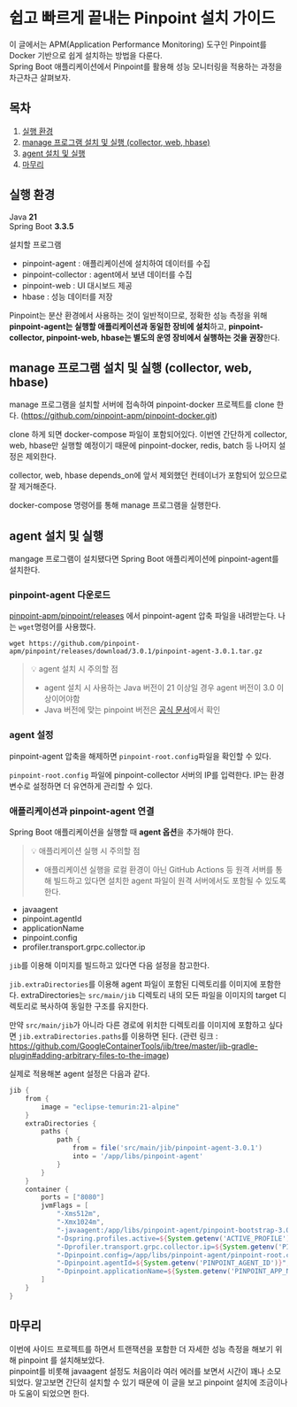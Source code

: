 # 쉽고 빠르게 끝내는 Pinpoint 설치 가이드

이 글에서는 APM(Application Performance Monitoring) 도구인 Pinpoint를 Docker 기반으로 쉽게 설치하는 방법을 다룬다.  
Spring Boot 애플리케이션에서 Pinpoint를 활용해 성능 모니터링을 적용하는 과정을 차근차근 살펴보자.

## 목차

1. [실행 환경](#실행-환경)
2. [manage 프로그램 설치 및 실행 (collector, web, hbase)](#manage-프로그램-설치-및-실행-collector-web-hbase)
3. [agent 설치 및 실행](#agent-설치-및-실행)
4. [마무리](#마무리)

## 실행 환경
Java **21**  
Spring Boot **3.3.5**  

설치할 프로그램
- pinpoint-agent : 애플리케이션에 설치하여 데이터를 수집
- pinpoint-collector : agent에서 보낸 데이터를 수집
- pinpoint-web : UI 대시보드 제공
- hbase : 성능 데이터를 저장

Pinpoint는 분산 환경에서 사용하는 것이 일반적이므로, 정확한 성능 측정을 위해 **pinpoint-agent는 실행할 애플리케이션과 동일한 장비에 설치**하고, **pinpoint-collector, pinpoint-web, hbase는 별도의 운영 장비에서 실행하는 것을 권장**한다.    

## manage 프로그램 설치 및 실행 (collector, web, hbase)

manage 프로그램을 설치할 서버에 접속하여 pinpoint-docker 프로젝트를 clone 한다. (https://github.com/pinpoint-apm/pinpoint-docker.git)

clone 하게 되면 docker-compose 파일이 포함되어있다. 이번엔 간단하게 collector, web, hbase만 실행할 예정이기 때문에 pinpoint-docker, redis, batch 등 나머지 설정은 제외한다.  

collector, web, hbase depends_on에 앞서 제외했던 컨테이너가 포함되어 있으므로 잘 제거해준다.  

docker-compose 명령어를 통해 manage 프로그램을 실행한다.

## agent 설치 및 실행

mangage 프로그램이 설치됐다면 Spring Boot 애플리케이션에 pinpoint-agent를 설치한다.  

### pinpoint-agent 다운로드

[pinpoint-apm/pinpoint/releases](https://github.com/pinpoint-apm/pinpoint/releases) 에서 pinpoint-agent 압축 파일을 내려받는다. 나는 `wget`명령어를 사용했다.  
```
wget https://github.com/pinpoint-apm/pinpoint/releases/download/3.0.1/pinpoint-agent-3.0.1.tar.gz
```
> 💡 agent 설치 시 주의할 점  
> - agent 설치 시 사용하는 Java 버전이 21 이상일 경우 agent 버전이 3.0 이상이어야함 
> - Java 버전에 맞는 pinpoint 버전은 [공식 문서]((https://github.com/pinpoint-apm/pinpoint?tab=readme-ov-file#compatibility))에서 확인 

### agent 설정

pinpoint-agent 압축을 해제하면 `pinpoint-root.config`파일을 확인할 수 있다.  

`pinpoint-root.config` 파일에 pinpoint-collector 서버의 IP를 입력한다. IP는 환경 변수로 설정하면 더 유연하게 관리할 수 있다.

### 애플리케이션과 pinpoint-agent 연결

Spring Boot 애플리케이션을 실행할 때 **agent 옵션**을 추가해야 한다.
> 💡 애플리케이션 실행 시 주의할 점
> - 애플리케이션 실행을 로컬 환경이 아닌 GitHub Actions 등 원격 서버를 통해 빌드하고 있다면 설치한 agent 파일이 원격 서버에서도 포함될 수 있도록 한다.

- javaagent
- pinpoint.agentId
- applicationName
- pinpoint.config
- profiler.transport.grpc.collector.ip

`jib`를 이용해 이미지를 빌드하고 있다면 다음 설정을 참고한다.

`jib.extraDirectories`를 이용해 agent 파일이 포함된 디렉토리를 이미지에 포함한다. extraDirectories는 `src/main/jib` 디렉토리 내의 모든 파일을 이미지의 target 디렉토리로 복사하여 동일한 구조를 유지한다.  

만약 `src/main/jib`가 아니라 다른 경로에 위치한 디렉토리를 이미지에 포함하고 싶다면 `jib.extraDirectories.paths`를 이용하면 된다. (관련 링크 : https://github.com/GoogleContainerTools/jib/tree/master/jib-gradle-plugin#adding-arbitrary-files-to-the-image)

실제로 적용해본 agent 설정은 다음과 같다. 

```groovy
jib {
	from {
		image = "eclipse-temurin:21-alpine"
	}
	extraDirectories {
		paths {
			path {
				from = file('src/main/jib/pinpoint-agent-3.0.1')
				into = '/app/libs/pinpoint-agent'
			}
		}
	}
	container {
		ports = ["8080"]
		jvmFlags = [
			"-Xms512m",
			"-Xmx1024m",
			"-javaagent:/app/libs/pinpoint-agent/pinpoint-bootstrap-3.0.1.jar",
			"-Dspring.profiles.active=${System.getenv('ACTIVE_PROFILE')}",
			"-Dprofiler.transport.grpc.collector.ip=${System.getenv('PINPOINT_COLLECTOR_IP')}",
			"-Dpinpoint.config=/app/libs/pinpoint-agent/pinpoint-root.config",
			"-Dpinpoint.agentId=${System.getenv('PINPOINT_AGENT_ID')}",
			"-Dpinpoint.applicationName=${System.getenv('PINPOINT_APP_NAME')}"
		]
	}
}
```

## 마무리

이번에 사이드 프로젝트를 하면서 트랜잭션을 포함한 더 자세한 성능 측정을 해보기 위해 pinpoint 를 설치해보았다.  
pinpoint를 비롯해 javaagent 설정도 처음이라 여러 에러를 보면서 시간이 꽤나 소모되었다. 알고보면 간단히 설치할 수 있기 때문에 이 글을 보고 pinpoint 설치에 조금이나마 도움이 되었으면 한다.  
